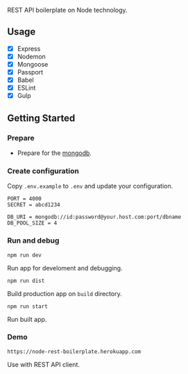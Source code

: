 REST API boilerplate on Node technology.

## Usage
- [x] Express
- [x] Nodemon
- [x] Mongoose
- [x] Passport
- [x] Babel
- [x] ESLint
- [x] Gulp

## Getting Started

### Prepare
- Prepare for the [mongodb](https://mlab.com).

### Create configuration
Copy `.env.example` to `.env` and update your configuration.

```properties
PORT = 4000
SECRET = abcd1234

DB_URI = mongodb://id:password@your.host.com:port/dbname
DB_POOL_SIZE = 4
```

### Run and debug
`npm run dev`

Run app for develoment and debugging.

`npm run dist`

Build production app on `build` directory.

`npm run start`

Run built app.


### Demo

`https://node-rest-boilerplate.herokuapp.com`

Use with REST API client.
